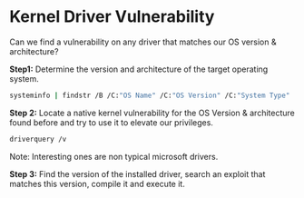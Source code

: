 # Kernel Driver Vulnerability

Can we find a vulnerability on any driver that matches our OS version & architecture?

**Step1:** Determine the version and architecture of the target operating system.

```bash
systeminfo | findstr /B /C:"OS Name" /C:"OS Version" /C:"System Type"
```  

**Step 2:** Locate a native kernel vulnerability for the OS Version & architecture found before and try to use it to elevate our privileges.

```bash
driverquery /v
```

Note: Interesting ones are non typical microsoft drivers.

**Step 3:** Find the version of the installed driver, search an exploit that matches this version, compile it and execute it.
